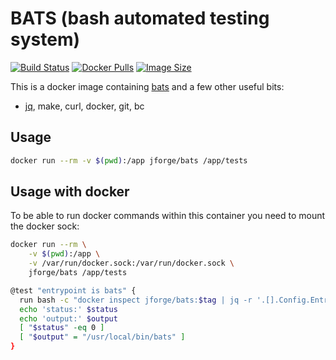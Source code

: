 # BATS (bash automated testing system)

[![Build Status](https://img.shields.io/travis/graze/docker-bats/master.svg)](https://travis-ci.org/graze/docker-bats)
[![Docker Pulls](https://img.shields.io/docker/pulls/graze/bats.svg)](https://hub.docker.com/r/graze/bats/)
[![Image Size](https://images.microbadger.com/badges/image/graze/bats.svg)](https://microbadger.com/images/graze/bats)

This is a docker image containing [bats](https://github.com/sstephenson/bats) and a few other useful bits:
 * [jq](https://stedolan.github.io/jq/), make, curl, docker, git, bc

## Usage

```bash
docker run --rm -v $(pwd):/app jforge/bats /app/tests
```

## Usage with docker

To be able to run docker commands within this container you need to mount the docker sock:

```bash
docker run --rm \
    -v $(pwd):/app \
    -v /var/run/docker.sock:/var/run/docker.sock \
    jforge/bats /app/tests
```

```sh
@test "entrypoint is bats" {
  run bash -c "docker inspect jforge/bats:$tag | jq -r '.[].Config.Entrypoint[]'"
  echo 'status:' $status
  echo 'output:' $output
  [ "$status" -eq 0 ]
  [ "$output" = "/usr/local/bin/bats" ]
}
```
